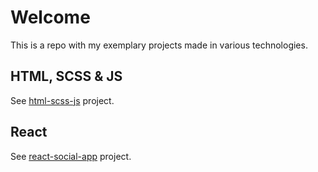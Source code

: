 # Welcome

This is a repo with my exemplary projects made in various technologies.

## HTML, SCSS & JS

See [html-scss-js](https://github.com/tomfidos/portfolio/tree/master/html-scss-js) project.

## React

See [react-social-app](https://github.com/tomfidos/react-social-app/tree/464a0e7d232c1f1941703581f4ef406d24d30f42) project.
